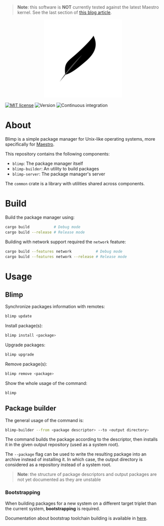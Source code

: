 > **Note**: this software is **NOT** currently tested against the latest Maestro kernel. See the last section of [this blog article](https://blog.lenot.re/a/page-cache).

<p align="center">
  <picture>
    <source media="(prefers-color-scheme: light)" srcset="https://raw.githubusercontent.com/llenotre/maestro-lnf/master/logo-light.svg">
    <img src="https://raw.githubusercontent.com/llenotre/maestro-lnf/master/logo.svg" alt="logo" width="50%" />
  </picture>
</p>

[![MIT license](https://img.shields.io/badge/license-MIT-blue.svg?style=for-the-badge&logo=book)](./LICENSE)
![Version](https://img.shields.io/badge/dynamic/toml?url=https%3A%2F%2Fraw.githubusercontent.com%2Fllenotre%2Fblimp%2Fmaster%2Fclient%2FCargo.toml&query=%24.package.version&style=for-the-badge&label=version)
![Continuous integration](https://img.shields.io/github/actions/workflow/status/llenotre/blimp/check.yml?style=for-the-badge&logo=github)

# About

Blimp is a simple package manager for Unix-like operating systems, more specifically for [Maestro](https://github.com/llenotre/maestro).

This repository contains the following components:
- `blimp`: The package manager itself
- `blimp-builder`: An utility to build packages
- `blimp-server`: The package manager's server

The `common` crate is a library with utilities shared across components.



# Build

Build the package manager using:

```sh
cargo build           # Debug mode
cargo build --release # Release mode
```

Building with network support required the `network` feature:

```sh
cargo build --features network           # Debug mode
cargo build --features network --release # Release mode
```



# Usage

## Blimp

Synchronize packages information with remotes:

```sh
blimp update
```

Install package(s):

```sh
blimp install <package>
```

Upgrade packages:

```sh
blimp upgrade
```

Remove package(s):

```sh
blimp remove <package>
```

Show the whole usage of the command:

```sh
blimp
```



## Package builder

The general usage of the command is:

```sh
blimp-builder --from <package descriptor> --to <output directory>
```

The command builds the package according to the descriptor, then installs it in the given output repository (used as a system root).

The `--package` flag can be used to write the resulting package into an archive instead of installing it. In which case, the output directory is considered as a repository instead of a system root.

> **Note**: the structure of package descriptors and output packages are not yet documented as they are unstable



### Bootstrapping

When building packages for a new system on a different target triplet than the current system, **bootstrapping** is required.

Documentation about bootstrap toolchain building is available in [here](bootstrap/README.md).
